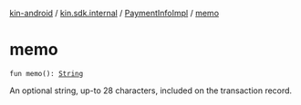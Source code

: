 [kin-android](../../index.md) / [kin.sdk.internal](../index.md) / [PaymentInfoImpl](index.md) / [memo](./memo.md)

# memo

`fun memo(): `[`String`](https://kotlinlang.org/api/latest/jvm/stdlib/kotlin/-string/index.html)

An optional string, up-to 28 characters, included on the transaction record.

